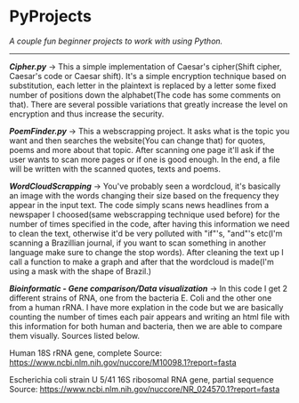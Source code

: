 # PyProjects
<i>A couple fun beginner projects to work with using Python.</i>
_______________________________________________

<b><i>Cipher.py</i></b> -> This a simple implementation of Caesar's cipher(Shift cipher, Caesar's code or Caesar shift). It's a simple encryption technique based on substitution, each letter in the plaintext is replaced by a letter some fixed number of positions down the alphabet(The code has some comments on that). There are several possible variations that greatly increase the level on encryption and thus increase the security.

<b><i>PoemFinder.py</i></b> -> This a webscrapping project. It asks what is the topic you want and then searches the website(You can change that) for quotes, poems and more about that topic. After scanning one page it'll ask if the user wants to scan more pages or if one is good enough. In the end, a file will be written with the scanned quotes, texts and poems.

<b><i>WordCloudScrapping</i></b> -> You've probably seen a wordcloud, it's basically an image with the words changing their size based on the frequency they appear in the input text. The code simply scans news headlines from a newspaper I choosed(same webscrapping technique used before) for the number of times specified in the code, after having this information we need to clean the text, otherwise it'd be very polluted with "if"'s, "and"'s etc(I'm scanning a Brazillian journal, if you want to scan something in another language make sure to change the stop words). After cleaning the text up I call a function to make a graph and after that the wordcloud is made(I'm using a mask with the shape of Brazil.)

<b><i>Bioinformatic - Gene comparison/Data visualization</i></b> -> In this code I get 2 different strains of RNA, one from the bacteria E. Coli and the other one from a human rRNA. I have more explation in the code but we are basically counting the number of times each pair appears and writing an html file with this information for both human and bacteria, then we are able to compare them visually. Sources listed below.
  
   Human 18S rRNA gene, complete
      Source: https://www.ncbi.nlm.nih.gov/nuccore/M10098.1?report=fasta
   
   Escherichia coli strain U 5/41 16S ribosomal RNA gene, partial sequence
      Source: https://www.ncbi.nlm.nih.gov/nuccore/NR_024570.1?report=fasta
